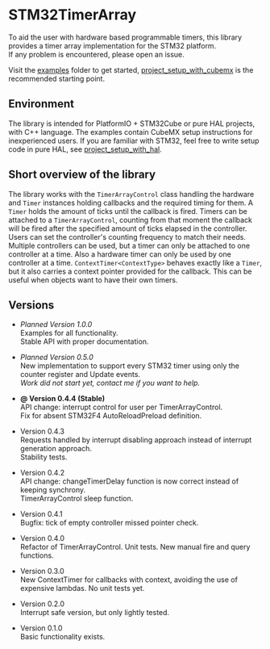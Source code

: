 # STM32TimerArray
To aid the user with hardware based programmable timers, this library provides a timer array implementation for the STM32 platform.\
If any problem is encountered, please open an issue.

Visit the [examples][examples_dir] folder to get started, [project_setup_with_cubemx][project_setup_with_cubemx_dir] is the recommended starting point.

## Environment
The library is intended for PlatformIO + STM32Cube or pure HAL projects, with C++ language. The examples contain CubeMX setup instructions for inexperienced users. If you are familiar with STM32, feel free to write setup code in pure HAL, see [project_setup_with_hal][project_setup_with_hal_dir].

## Short overview of the library
The library works with the `TimerArrayControl` class handling the hardware and `Timer` instances holding callbacks and the required timing for them. A `Timer` holds the amount of ticks until the callback is fired. Timers can be attached to a `TimerArrayControl`, counting from that moment the callback will be fired after the specified amount of ticks elapsed in the controller. Users can set the controller's counting frequency to match their needs. Multiple controllers can be used, but a timer can only be attached to one controller at a time. Also a hardware timer can only be used by one controller at a time. `ContextTimer<ContextType>` behaves exactly like a `Timer`, but it also carries a context pointer provided for the callback. This can be useful when objects want to have their own timers.

## Versions
- *Planned Version 1.0.0*\
  Examples for all functionality.\
  Stable API with proper documentation.
  
- *Planned Version 0.5.0*\
  New implementation to support every STM32 timer using only the counter register and Update events.\
  *Work did not start yet, contact me if you want to help.*

- **@ Version 0.4.4 (Stable)**\
  API change: interrupt control for user per TimerArrayControl.\
  Fix for absent STM32F4 AutoReloadPreload definition.

- Version 0.4.3\
  Requests handled by interrupt disabling approach instead of interrupt generation approach.\
  Stability tests.
  
- Version 0.4.2\
  API change: changeTimerDelay function is now correct instead of keeping synchrony.\
  TimerArrayControl sleep function.
  
- Version 0.4.1\
  Bugfix: tick of empty controller missed pointer check.
  
- Version 0.4.0\
  Refactor of TimerArrayControl. Unit tests. New manual fire and query functions.
  
- Version 0.3.0\
  New ContextTimer for callbacks with context, avoiding the use of expensive lambdas. No unit tests yet.

- Version 0.2.0\
  Interrupt safe version, but only lightly tested.
  
- Version 0.1.0\
  Basic functionality exists.

[examples_dir]: https://github.com/zomborid/STM32TimerArray/blob/master/examples
[project_setup_with_cubemx_dir]: https://github.com/zomborid/STM32TimerArray/blob/master/examples/project_setup_with_cubemx
[project_setup_with_hal_dir]: https://github.com/zomborid/STM32TimerArray/blob/master/examples/project_setup_with_hal